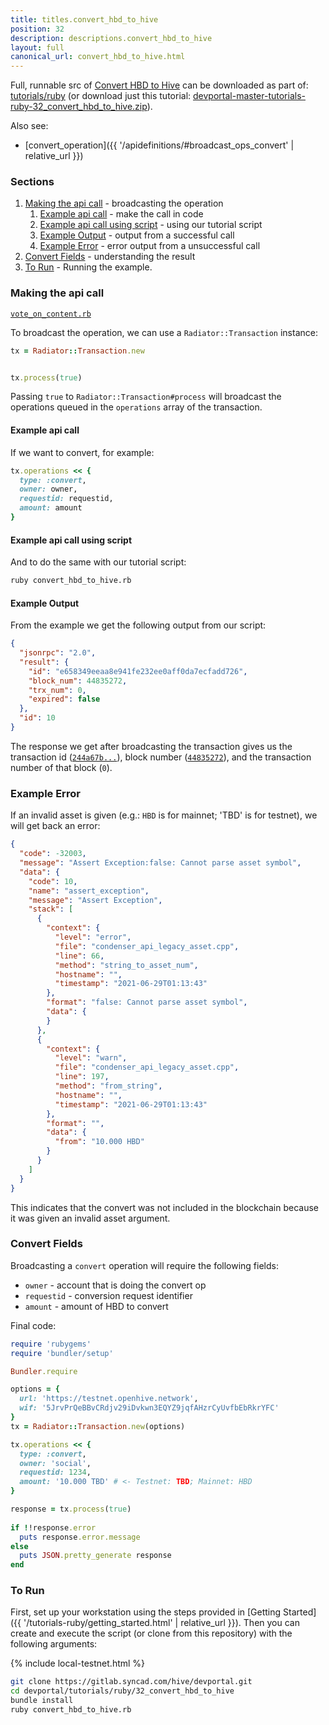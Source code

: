 ```yaml
---
title: titles.convert_hbd_to_hive
position: 32
description: descriptions.convert_hbd_to_hive
layout: full
canonical_url: convert_hbd_to_hive.html
---
```

Full, runnable src of [Convert HBD to Hive](https://gitlab.syncad.com/hive/devportal/-/tree/master/tutorials/ruby/32_convert_hbd_to_hive) can be downloaded as part of: [tutorials/ruby](https://gitlab.syncad.com/hive/devportal/-/tree/master/tutorials/ruby) (or download just this tutorial: [devportal-master-tutorials-ruby-32_convert_hbd_to_hive.zip](https://gitlab.syncad.com/hive/devportal/-/archive/master/devportal-master.zip?path=tutorials/ruby/32_convert_hbd_to_hive)).

Also see:
* [convert_operation]({{ '/apidefinitions/#broadcast_ops_convert' | relative_url }})

### Sections

1. [Making the api call](#making-the-api-call) - broadcasting the operation
    1. [Example api call](#example-api-call) - make the call in code
    1. [Example api call using script](#example-api-call-using-script) - using our tutorial script
    1. [Example Output](#example-output) - output from a successful call
    1. [Example Error](#example-error) - error output from a unsuccessful call
1. [Convert Fields](#convert-fields) - understanding the result
1. [To Run](#to-run) - Running the example.

### Making the api call

[`vote_on_content.rb`](https://gitlab.syncad.com/hive/devportal/-/blob/master/tutorials/ruby/17_vote_on_content/vote_on_content.rb)

To broadcast the operation, we can use a `Radiator::Transaction` instance:

```ruby
tx = Radiator::Transaction.new


tx.process(true)
```

Passing `true` to `Radiator::Transaction#process` will broadcast the operations queued in the `operations` array of the transaction.

#### Example api call

If we want to convert, for example:

```ruby
tx.operations << {
  type: :convert,
  owner: owner,
  requestid: requestid,
  amount: amount
}
```

#### Example api call using script

And to do the same with our tutorial script:

```bash
ruby convert_hbd_to_hive.rb
```

#### Example Output

From the example we get the following output from our script:

```json
{
  "jsonrpc": "2.0",
  "result": {
    "id": "e658349eeaa8e941fe232ee0aff0da7ecfadd726",
    "block_num": 44835272,
    "trx_num": 0,
    "expired": false
  },
  "id": 10
}
```

The response we get after broadcasting the transaction gives us the transaction id ([`244a67b...`](https://hiveblocks.com/tx/e658349eeaa8e941fe232ee0aff0da7ecfadd726)), block number ([`44835272`](https://hiveblocks.com/b/44835272)), and the transaction number of that block (`0`).

### Example Error

If an invalid asset is given (e.g.: `HBD` is for mainnet; 'TBD' is for testnet), we will get back an error:

```json
{
  "code": -32003,
  "message": "Assert Exception:false: Cannot parse asset symbol",
  "data": {
    "code": 10,
    "name": "assert_exception",
    "message": "Assert Exception",
    "stack": [
      {
        "context": {
          "level": "error",
          "file": "condenser_api_legacy_asset.cpp",
          "line": 66,
          "method": "string_to_asset_num",
          "hostname": "",
          "timestamp": "2021-06-29T01:13:43"
        },
        "format": "false: Cannot parse asset symbol",
        "data": {
        }
      },
      {
        "context": {
          "level": "warn",
          "file": "condenser_api_legacy_asset.cpp",
          "line": 197,
          "method": "from_string",
          "hostname": "",
          "timestamp": "2021-06-29T01:13:43"
        },
        "format": "",
        "data": {
          "from": "10.000 HBD"
        }
      }
    ]
  }
}
```

This indicates that the convert was not included in the blockchain because it was given an invalid asset argument.

### Convert Fields

Broadcasting a `convert` operation will require the following fields:

* `owner` - account that is doing the convert op
* `requestid` - conversion request identifier
* `amount` - amount of HBD to convert

Final code:

```ruby
require 'rubygems'
require 'bundler/setup'

Bundler.require

options = {
  url: 'https://testnet.openhive.network',
  wif: '5JrvPrQeBBvCRdjv29iDvkwn3EQYZ9jqfAHzrCyUvfbEbRkrYFC'
}
tx = Radiator::Transaction.new(options)

tx.operations << {
  type: :convert,
  owner: 'social',
  requestid: 1234,
  amount: '10.000 TBD' # <- Testnet: TBD; Mainnet: HBD
}

response = tx.process(true)
  
if !!response.error
  puts response.error.message
else
  puts JSON.pretty_generate response
end


```

### To Run

First, set up your workstation using the steps provided in [Getting Started]({{ '/tutorials-ruby/getting_started.html' | relative_url }}).  Then you can create and execute the script (or clone from this repository) with the following arguments:

{% include local-testnet.html %}

```bash
git clone https://gitlab.syncad.com/hive/devportal.git
cd devportal/tutorials/ruby/32_convert_hbd_to_hive
bundle install
ruby convert_hbd_to_hive.rb
```
